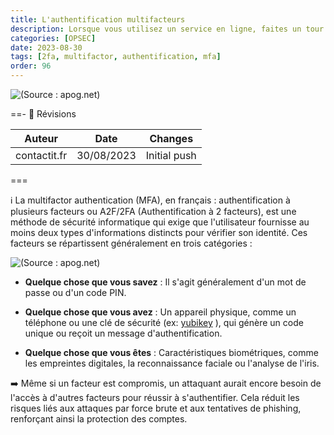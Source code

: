 ```yaml
---
title: L'authentification multifacteurs
description: Lorsque vous utilisez un service en ligne, faites un tour dans les paramètres ! Utilisez l'authentification multifacteurs au tant que possible !
categories: [OPSEC]
date: 2023-08-30
tags: [2fa, multifactor, authentification, mfa]
order: 96
---
```


![(Source : apog.net)](../../assets/opsec/multifactor_authentification/MFA.webp)

==- :wrench: Révisions

Auteur | Date | Changes
--- | --- | ---
contactit.fr | 30/08/2023 | Initial push

===

:information_source: La multifactor authentication (MFA), en français : authentification à plusieurs facteurs ou A2F/2FA (Authentification à 2 facteurs), est une méthode de sécurité informatique qui exige que l'utilisateur fournisse au moins deux types d'informations distincts pour vérifier son identité. Ces facteurs se répartissent généralement en trois catégories :  

![(Source : apog.net)](../../assets/opsec/multifactor_authentification/MFA-know.webp)

- **Quelque chose que vous savez** : Il s'agit généralement d'un mot de passe ou d'un code PIN.  

- **Quelque chose que vous avez** : Un appareil physique, comme un téléphone ou une clé de sécurité (ex: <a href="https://www.yubico.com/la-cle-yubikey/?lang=fr" target="_blank">yubikey</a> ), qui génère un code unique ou reçoit un message d'authentification.  

- **Quelque chose que vous êtes** : Caractéristiques biométriques, comme les empreintes digitales, la reconnaissance faciale ou l'analyse de l'iris.  

:arrow_right: Même si un facteur est compromis, un attaquant aurait encore besoin de l'accès à d'autres facteurs pour réussir à s'authentifier. Cela réduit les risques liés aux attaques par force brute et aux tentatives de phishing, renforçant ainsi la protection des comptes.  